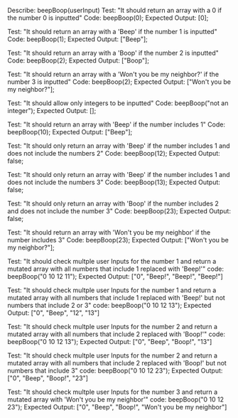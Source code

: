 Describe: beepBoop(userInput)
Test: "It should return an array with a 0 if the number 0 is inputted"
Code: beepBoop(0);
Expected Output: [0];

Test: "It should return an array with a 'Beep' if the number 1 is inputted"
Code: beepBoop(1);
Expected Output: ["Beep"];

Test: "It should return an array with a 'Boop' if the number 2 is inputted"
Code: beepBoop(2);
Expected Output: ["Boop"];

Test: "It should return an array with a 'Won't you be my neighbor?' if the number 3 is inputted"
Code: beepBoop(2);
Expected Output: ["Won't you be my neighbor?"];

Test: "It should allow only integers to be inputted"
Code: beepBoop("not an integer");
Expected Output: [];

Test: "It should return an array with 'Beep' if the number includes 1"
Code: beepBoop(10);
Expected Output: ["Beep"];

Test: "It should only return an array with 'Beep' if the number includes 1 and does not include the numbers 2"
Code: beepBoop(12);
Expected Output: false;

Test: "It should only return an array with 'Beep' if the number includes 1 and does not include the numbers 3"
Code: beepBoop(13);
Expected Output: false;

Test: "It should only return an array with 'Boop' if the number includes 2 and does not include the number 3"
Code: beepBoop(23);
Expected Output: false;

Test: "It should return an array with 'Won't you be my neighbor' if the number includes 3"
Code: beepBoop(23);
Expected Output: ["Won't you be my neighbor?"];

Test: "It should check multple user Inputs for the number 1 and return a mutated array with all numbers that include 1 replaced with 'Beep!'"
code: beepBoop("0 10 12 11");
Expected Output: ["0", "Beep!", "Beep!", "Beep!"]

Test: "It should check multple user Inputs for the number 1 and return a mutated array with all numbers that include 1 replaced with 'Beep!' but not numbers that include 2 or 3"
code: beepBoop("0 10 12 13");
Expected Output: ["0", "Beep", "12", "13"]

Test: "It should check multple user Inputs for the number 2 and return a mutated array with all numbers that include 2 replaced with 'Boop!'"
code: beepBoop("0 10 12 13");
Expected Output: ["0", "Beep", "Boop!", "13"]

Test: "It should check multple user Inputs for the number 2 and return a mutated array with all numbers that include 2 replaced with 'Boop!' but not numbers that include 3"
code: beepBoop("0 10 12 23");
Expected Output: ["0", "Beep", "Boop!", "23"]

Test: "It should check multple user Inputs for the number 3 and return a mutated array with 'Won't you be my neighbor'"
code: beepBoop("0 10 12 23");
Expected Output: ["0", "Beep", "Boop!", "Won't you be my neighbor"]
